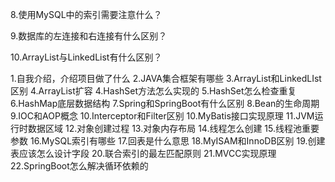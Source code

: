 8.使用MySQL中的索引需要注意什么？

9.数据库的左连接和右连接有什么区别？

10.ArrayList与LinkedList有什么区别？

  1.自我介绍，介绍项目做了什么
2.JAVA集合框架有哪些
3.ArrayList和LinkedLIst区别
4.ArrayList扩容
4.HashSet方法怎么实现的
5.HashSet怎么检查重复
6.HashMap底层数据结构
7.Spring和SpringBoot有什么区别
8.Bean的生命周期
9.IOC和AOP概念
10.Interceptor和Filter区别
10.MyBatis接口实现原理
11.JVM运行时数据区域
12.对象创建过程
13.对象内存布局
14.线程怎么创建
15.线程池重要参数
16.MySQL索引有哪些
17.回表是什么意思
18.MyISAM和InnoDB区别
19.创建表应该怎么设计字段
20.联合索引的最左匹配原则
21.MVCC实现原理
22.SpringBoot怎么解决循环依赖的
